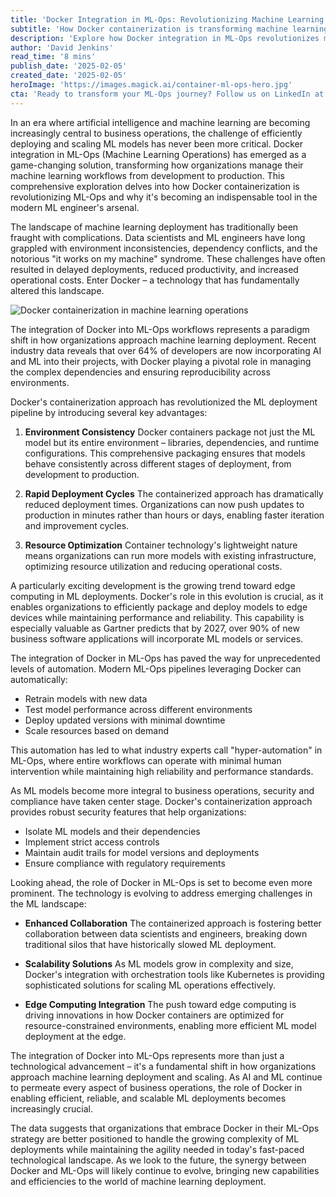 ```yaml
---
title: 'Docker Integration in ML-Ops: Revolutionizing Machine Learning Deployment Efficiency'
subtitle: 'How Docker containerization is transforming machine learning operations and deployment'
description: 'Explore how Docker integration in ML-Ops revolutionizes machine learning deployment by addressing challenges in environment consistency, rapid deployment, and resource optimization. Discover why Docker\'s containerization is an essential tool for modern ML engineers navigating efficient model deployment and scaling.'
author: 'David Jenkins'
read_time: '8 mins'
publish_date: '2025-02-05'
created_date: '2025-02-05'
heroImage: 'https://images.magick.ai/container-ml-ops-hero.jpg'
cta: 'Ready to transform your ML-Ops journey? Follow us on LinkedIn at MagickAI to stay at the forefront of containerization innovations and ML deployment strategies. Join our community of tech leaders revolutionizing the future of machine learning operations!'
---
```


In an era where artificial intelligence and machine learning are becoming increasingly central to business operations, the challenge of efficiently deploying and scaling ML models has never been more critical. Docker integration in ML-Ops (Machine Learning Operations) has emerged as a game-changing solution, transforming how organizations manage their machine learning workflows from development to production. This comprehensive exploration delves into how Docker containerization is revolutionizing ML-Ops and why it's becoming an indispensable tool in the modern ML engineer's arsenal.

The landscape of machine learning deployment has traditionally been fraught with complications. Data scientists and ML engineers have long grappled with environment inconsistencies, dependency conflicts, and the notorious "it works on my machine" syndrome. These challenges have often resulted in delayed deployments, reduced productivity, and increased operational costs. Enter Docker – a technology that has fundamentally altered this landscape.

![Docker containerization in machine learning operations](https://i.magick.ai/PIXE/1738750963447_magick_img.webp)

The integration of Docker into ML-Ops workflows represents a paradigm shift in how organizations approach machine learning deployment. Recent industry data reveals that over 64% of developers are now incorporating AI and ML into their projects, with Docker playing a pivotal role in managing the complex dependencies and ensuring reproducibility across environments.

Docker's containerization approach has revolutionized the ML deployment pipeline by introducing several key advantages:

1. **Environment Consistency**
   Docker containers package not just the ML model but its entire environment – libraries, dependencies, and runtime configurations. This comprehensive packaging ensures that models behave consistently across different stages of deployment, from development to production.

2. **Rapid Deployment Cycles**
   The containerized approach has dramatically reduced deployment times. Organizations can now push updates to production in minutes rather than hours or days, enabling faster iteration and improvement cycles.

3. **Resource Optimization**
   Container technology's lightweight nature means organizations can run more models with existing infrastructure, optimizing resource utilization and reducing operational costs.

A particularly exciting development is the growing trend toward edge computing in ML deployments. Docker's role in this evolution is crucial, as it enables organizations to efficiently package and deploy models to edge devices while maintaining performance and reliability. This capability is especially valuable as Gartner predicts that by 2027, over 90% of new business software applications will incorporate ML models or services.

The integration of Docker in ML-Ops has paved the way for unprecedented levels of automation. Modern ML-Ops pipelines leveraging Docker can automatically:

- Retrain models with new data
- Test model performance across different environments
- Deploy updated versions with minimal downtime
- Scale resources based on demand

This automation has led to what industry experts call "hyper-automation" in ML-Ops, where entire workflows can operate with minimal human intervention while maintaining high reliability and performance standards.

As ML models become more integral to business operations, security and compliance have taken center stage. Docker's containerization approach provides robust security features that help organizations:

- Isolate ML models and their dependencies
- Implement strict access controls
- Maintain audit trails for model versions and deployments
- Ensure compliance with regulatory requirements

Looking ahead, the role of Docker in ML-Ops is set to become even more prominent. The technology is evolving to address emerging challenges in the ML landscape:

- **Enhanced Collaboration**
  The containerized approach is fostering better collaboration between data scientists and engineers, breaking down traditional silos that have historically slowed ML deployment.

- **Scalability Solutions**
  As ML models grow in complexity and size, Docker's integration with orchestration tools like Kubernetes is providing sophisticated solutions for scaling ML operations effectively.

- **Edge Computing Integration**
  The push toward edge computing is driving innovations in how Docker containers are optimized for resource-constrained environments, enabling more efficient ML model deployment at the edge.

The integration of Docker into ML-Ops represents more than just a technological advancement – it's a fundamental shift in how organizations approach machine learning deployment and scaling. As AI and ML continue to permeate every aspect of business operations, the role of Docker in enabling efficient, reliable, and scalable ML deployments becomes increasingly crucial.

The data suggests that organizations that embrace Docker in their ML-Ops strategy are better positioned to handle the growing complexity of ML deployments while maintaining the agility needed in today's fast-paced technological landscape. As we look to the future, the synergy between Docker and ML-Ops will likely continue to evolve, bringing new capabilities and efficiencies to the world of machine learning deployment.